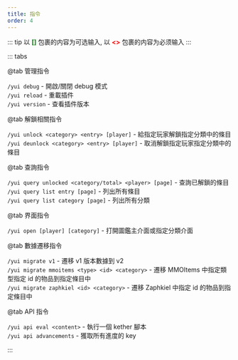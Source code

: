 ```yaml
---
title: 指令
order: 4
---
```


::: tip
以 <span style="color: green;">**[]**</span> 包裹的内容为可选输入, 以 <span style="color: red;">**<>**</span> 包裹的内容为必须输入
:::

::: tabs

@tab 管理指令

`/yui debug` - 開啟/關閉 debug 模式  
`/yui reload` - 重載插件  
`/yui version` - 查看插件版本  

@tab 解鎖相關指令

`/yui unlock <category> <entry> [player]` - 給指定玩家解鎖指定分類中的條目  
`/yui deunlock <category> <entry> [player]` - 取消解鎖指定玩家指定分類中的條目

@tab 查詢指令

`/yui query unlocked <category/total> <player> [page]` - 查詢已解鎖的條目  
`/yui query list entry [page]` - 列出所有條目  
`/yui query list category [page]` - 列出所有分類  

@tab 界面指令

`/yui open [player] [category]` - 打開圖鑑主介面或指定分類介面

@tab 數據遷移指令

`/yui migrate v1` - 遷移 v1 版本數據到 v2  
`/yui migrate mmoitems <type> <id> <category>` - 遷移 MMOItems 中指定類型指定 id 的物品到指定條目中  
`/yui migrate zaphkiel <id> <category>` - 遷移 Zaphkiel 中指定 id 的物品到指定條目中

@tab API 指令

`/yui api eval <content>` - 執行一個 kether 腳本  
`/yui api advancements` - 獲取所有進度的 key

:::
